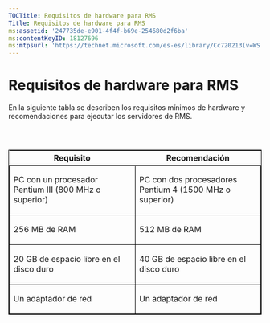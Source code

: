 ```yaml
---
TOCTitle: Requisitos de hardware para RMS
Title: Requisitos de hardware para RMS
ms:assetid: '247735de-e901-4f4f-b69e-254680d2f6ba'
ms:contentKeyID: 18127696
ms:mtpsurl: 'https://technet.microsoft.com/es-es/library/Cc720213(v=WS.10)'
---
```


Requisitos de hardware para RMS
===============================

En la siguiente tabla se describen los requisitos mínimos de hardware y recomendaciones para ejecutar los servidores de RMS.

###  

<p> </p>
<table style="border:1px solid black;">
<colgroup>
<col width="50%" />
<col width="50%" />
</colgroup>
<thead>
<tr class="header">
<th>Requisito</th>
<th>Recomendación</th>
</tr>
</thead>
<tbody>
<tr class="odd">
<td style="border:1px solid black;"><p>PC con un procesador Pentium III (800 MHz o superior)</p></td>
<td style="border:1px solid black;"><p>PC con dos procesadores Pentium 4 (1500 MHz o superior)</p></td>
</tr>
<tr class="even">
<td style="border:1px solid black;"><p>256 MB de RAM</p></td>
<td style="border:1px solid black;"><p>512 MB de RAM</p></td>
</tr>
<tr class="odd">
<td style="border:1px solid black;"><p>20 GB de espacio libre en el disco duro</p></td>
<td style="border:1px solid black;"><p>40 GB de espacio libre en el disco duro</p></td>
</tr>
<tr class="even">
<td style="border:1px solid black;"><p>Un adaptador de red</p></td>
<td style="border:1px solid black;"><p>Un adaptador de red</p></td>
</tr>
</tbody>
</table>
